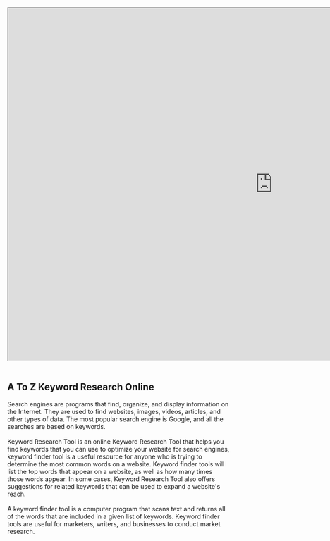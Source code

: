 <iframe height="800px" name="my_frame" src="https://xoominternetkeywordgenerator.blogspot.com/" width="1200px"><p>Your browser does not support iframes.</p></iframe>  <br /><div><br /></div><h2 style="text-align: left;">A To Z Keyword Research Online</h2><div><div>Search engines are programs that find, organize, and display information on the Internet. They are used to find websites, images, videos, articles, and other types of data. The most popular search engine is Google, and all the searches are based on keywords.</div><div><br /></div><div>Keyword Research Tool is an online Keyword Research Tool that helps you find keywords that you can use to optimize your website for search engines, keyword finder tool is a useful resource for anyone who is trying to determine the most common words on a website. Keyword finder tools will list the top words that appear on a website, as well as how many times those words appear. In some cases, Keyword Research Tool also offers suggestions for related keywords that can be used to expand a website's reach.</div><div><br /></div><div>A keyword finder tool is a computer program that scans text and returns all of the words that are included in a given list of keywords. Keyword finder tools are useful for marketers, writers, and businesses to conduct market research.</div></div><div><br /></div> 

